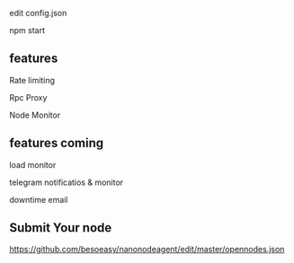 edit config.json

npm start

## features

Rate limiting

Rpc Proxy

Node Monitor

## features coming

load monitor

telegram notificatios & monitor

downtime email


## Submit Your node

https://github.com/besoeasy/nanonodeagent/edit/master/opennodes.json
